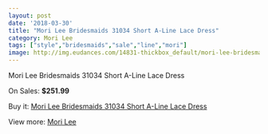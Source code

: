 ```yaml
---
layout: post
date: '2018-03-30'
title: "Mori Lee Bridesmaids 31034 Short A-Line Lace Dress"
category: Mori Lee
tags: ["style","bridesmaids","sale","line","mori"]
image: http://img.eudances.com/14831-thickbox_default/mori-lee-bridesmaids-31034-short-a-line-lace-dress.jpg
---
```

Mori Lee Bridesmaids 31034 Short A-Line Lace Dress

On Sales: **$251.99**
<a href="https://www.eudances.com/en/mori-lee/4422-mori-lee-bridesmaids-31034-short-a-line-lace-dress.html"><amp-img layout="responsive" width="600" height="600" src="//img.eudances.com/14831-thickbox_default/mori-lee-bridesmaids-31034-short-a-line-lace-dress.jpg" alt="Mori Lee Bridesmaids 31034 Short A-Line Lace Dress 0" /></a>
<a href="https://www.eudances.com/en/mori-lee/4422-mori-lee-bridesmaids-31034-short-a-line-lace-dress.html"><amp-img layout="responsive" width="600" height="600" src="//img.eudances.com/14834-thickbox_default/mori-lee-bridesmaids-31034-short-a-line-lace-dress.jpg" alt="Mori Lee Bridesmaids 31034 Short A-Line Lace Dress 1" /></a>
<a href="https://www.eudances.com/en/mori-lee/4422-mori-lee-bridesmaids-31034-short-a-line-lace-dress.html"><amp-img layout="responsive" width="600" height="600" src="//img.eudances.com/14833-thickbox_default/mori-lee-bridesmaids-31034-short-a-line-lace-dress.jpg" alt="Mori Lee Bridesmaids 31034 Short A-Line Lace Dress 2" /></a>
<a href="https://www.eudances.com/en/mori-lee/4422-mori-lee-bridesmaids-31034-short-a-line-lace-dress.html"><amp-img layout="responsive" width="600" height="600" src="//img.eudances.com/14832-thickbox_default/mori-lee-bridesmaids-31034-short-a-line-lace-dress.jpg" alt="Mori Lee Bridesmaids 31034 Short A-Line Lace Dress 3" /></a>

Buy it: [Mori Lee Bridesmaids 31034 Short A-Line Lace Dress](https://www.eudances.com/en/mori-lee/4422-mori-lee-bridesmaids-31034-short-a-line-lace-dress.html "Mori Lee Bridesmaids 31034 Short A-Line Lace Dress")

View more: [Mori Lee](https://www.eudances.com/en/65-mori-lee "Mori Lee")